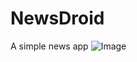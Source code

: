 # NewsDroid
A simple news app
![Image](Screenshot_2019-03-18-15-38-01-425_com.chandora.androidy.newsdroid.png|width=100)
